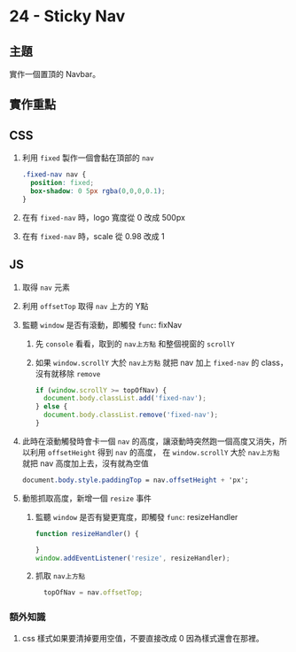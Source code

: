 # 24 - Sticky Nav

## 主題
實作一個置頂的 Navbar。

## 實作重點

## CSS

1.  利用 `fixed` 製作一個會黏在頂部的 `nav`  
    
    ```css
    .fixed-nav nav {
      position: fixed;
      box-shadow: 0 5px rgba(0,0,0,0.1);
    }
    ```
    
2. 在有 `fixed-nav` 時，logo 寬度從 0 改成 500px
3. 在有 `fixed-nav` 時，scale 從 0.98 改成 1

## JS

1. 取得 `nav` 元素
2. 利用 `offsetTop` 取得 `nav` 上方的 Y點 
3. 監聽 `window` 是否有滾動，即觸發 `func`: fixNav
    1. 先 `console` 看看，取到的 `nav上方點` 和整個視窗的 `scrollY` 
    2. 如果 `window.scrollY` 大於 `nav上方點` 就把 nav 加上 `fixed-nav` 的 class，沒有就移除 `remove`
        
        ```jsx
        if (window.scrollY >= topOfNav) {
          document.body.classList.add('fixed-nav');
        } else {
          document.body.classList.remove('fixed-nav');
        }
        ```
        
4. 此時在滾動觸發時會卡一個 `nav` 的高度，讓滾動時突然跑一個高度又消失，所以利用 `offsetHeight` 得到 `nav` 的高度， 在 `window.scrollY` 大於 `nav上方點` 就把 nav 高度加上去，沒有就為空值
    
    ```css
    document.body.style.paddingTop = nav.offsetHeight + 'px';
    ```
    
5. 動態抓取高度，新增一個 `resize` 事件
    1. 監聽 `window` 是否有變更寬度，即觸發 `func`: resizeHandler
        
        ```jsx
        function resizeHandler() {
        
        }
        window.addEventListener('resize', resizeHandler);
        ```
        
    2. 抓取 `nav上方點` 
        
        ```jsx
          topOfNav = nav.offsetTop;
        ```
        

### 額外知識

1. css 樣式如果要清掉要用空值，不要直接改成 0 因為樣式還會在那裡。